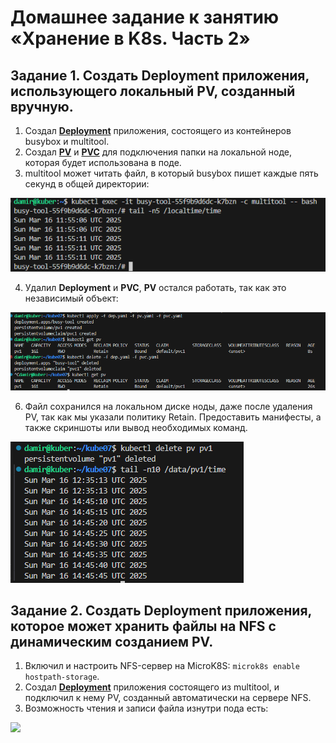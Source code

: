 # Домашнее задание к занятию «Хранение в K8s. Часть 2»

## Задание 1. Создать Deployment приложения, использующего локальный PV, созданный вручную.
1. Создал [**Deployment**](https://github.com/Granit16/Netology/blob/main/netology/kubernetes/07/yaml/dep.yaml) приложения, состоящего из контейнеров busybox и multitool.
2. Создал [**PV**](https://github.com/Granit16/Netology/blob/main/netology/kubernetes/07/yaml/pv.yaml) и [**PVC**](https://github.com/Granit16/Netology/blob/main/netology/kubernetes/07/yaml/pvc.yaml) для подключения папки на локальной ноде, которая будет использована в поде.
3. multitool может читать файл, в который busybox пишет каждые пять секунд в общей директории:

![](https://github.com/Granit16/Netology/blob/main/netology/kubernetes/07/pics/tail_multitool.png)

4. Удалил **Deployment** и **PVC**, **PV** остался работать, так как это независимый объект:

![](https://github.com/Granit16/Netology/blob/main/netology/kubernetes/07/pics/del_dep_pvc.png)

6. Файл сохранился на локальном диске ноды, даже после удаления PV, так как мы указали политику Retain.
Предоставить манифесты, а также скриншоты или вывод необходимых команд.

![](https://github.com/Granit16/Netology/blob/main/netology/kubernetes/07/pics/del_pv.png)
   


    

## Задание 2. Создать Deployment приложения, которое может хранить файлы на NFS с динамическим созданием PV.
1. Включил и настроить NFS-сервер на MicroK8S: ```microk8s enable hostpath-storage```.
2. Создал [**Deployment**](https://github.com/Granit16/Netology/blob/main/netology/kubernetes/07/yaml/multitool-dep.yaml) приложения состоящего из multitool, и подключил к нему PV, созданный автоматически на сервере NFS.
3. Возможность чтения и записи файла изнутри пода есть:

![](https://github.com/Granit16/Netology/blob/main/netology/kubernetes/06/pics/nfs.png)
